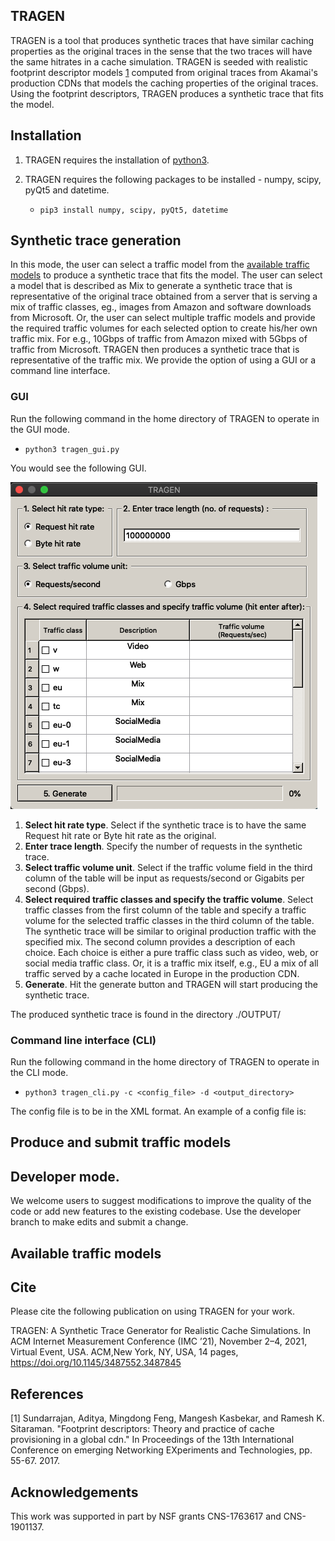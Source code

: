 ## TRAGEN

TRAGEN is a tool that produces synthetic traces that have similar caching properties as the original traces in the sense that the two traces will have the same hitrates in a cache simulation. TRAGEN is seeded with realistic footprint descriptor models [1](#1) computed from original traces from Akamai's production CDNs that models the caching properties of the original traces. Using the footprint descriptors, TRAGEN produces a synthetic trace that fits the model.

## Installation

1. TRAGEN requires the installation of [python3](https://www.python.org/downloads/).

2. TRAGEN requires the following packages to be installed - numpy, scipy, pyQt5 and datetime.
   * ``` pip3 install numpy, scipy, pyQt5, datetime ```

## Synthetic trace generation

In this mode, the user can select a traffic model from the [available traffic models](#available-traffic-models) to produce a synthetic trace that fits the model. The user can select a model that is described as Mix to generate a synthetic trace that is representative of the original trace obtained from a server that is serving a mix of traffic classes, eg., images from Amazon and software downloads from Microsoft. Or, the user can select multiple traffic models and provide the required traffic volumes for each selected option to create his/her own traffic mix. For e.g., 10Gbps of traffic from Amazon mixed with 5Gbps of traffic from Microsoft. TRAGEN then produces a synthetic trace that is representative of the traffic mix. We provide the option of using a GUI or a command line interface.

### GUI

Run the following command in the home directory of TRAGEN to operate in the GUI mode.
   * ``` python3 tragen_gui.py ```

You would see the following GUI. 

![GUI](images/TRAGEN_2.png)

1. **Select hit rate type**. Select if the synthetic trace is to have the same Request hit rate or Byte hit rate as the original.
2. **Enter trace length**. Specify the number of requests in the synthetic trace.
3. **Select traffic volume unit**. Select if the traffic volume field in the third column of the table will be input as requests/second or Gigabits per second (Gbps).
4. **Select required traffic classes and specify the traffic volume**. Select traffic classes from the first column of the table and specify a traffic volume for the selected traffic classes in the third column of the table.  The synthetic trace will be similar to  original production traffic with the specified mix. The second column provides a description of each choice. Each choice is either a pure traffic class  such as video, web, or social media traffic class. Or, it is a traffic mix itself, e.g., EU a mix of all traffic served by a cache located in Europe in the production CDN.
5. **Generate**. Hit the generate button and TRAGEN will start producing the synthetic trace.

The produced synthetic trace is found in the directory ./OUTPUT/

### Command line interface (CLI)

Run the following command in the home directory of TRAGEN to operate in the CLI mode.
   * ``` python3 tragen_cli.py -c <config_file> -d <output_directory> ```

The config file is to be in the XML format. An example of a config file is:



## Produce and submit traffic models


## Developer mode.

We welcome users to suggest modifications to improve the quality of the code or add new features to the existing codebase. Use the developer branch to make edits and submit a change.


## Available traffic models


## Cite

Please cite the following publication on using TRAGEN for your work.

TRAGEN: A Synthetic Trace Generator for Realistic Cache Simulations.
In ACM Internet Measurement Conference (IMC ’21), November 2–4, 2021, Virtual Event, USA. ACM,New York, NY, USA, 14 pages, https://doi.org/10.1145/3487552.3487845

## References

<a id="1">[1]</a> 
Sundarrajan, Aditya, Mingdong Feng, Mangesh Kasbekar, and Ramesh K. Sitaraman. "Footprint descriptors: Theory and practice of cache provisioning in a global cdn." In Proceedings of the 13th International Conference on emerging Networking EXperiments and Technologies, pp. 55-67. 2017.

## Acknowledgements
This work was supported in part by NSF grants CNS-1763617 and CNS-1901137.
